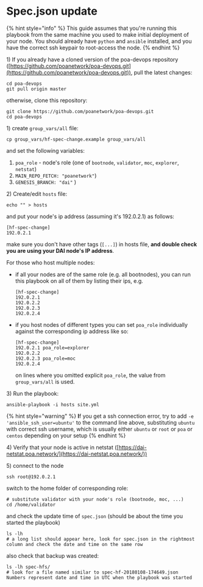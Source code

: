 # Spec.json update

{% hint style="info" %}
This guide assumes that you're running this playbook from the same machine you used to make initial deployment of your node. You should already have `python` and `ansible` installed, and you have the correct ssh keypair to root-access the node.
{% endhint %}

1\) If you already have a cloned version of the poa-devops repository ([https://github.com/poanetwork/poa-devops.git](https://github.com/poanetwork/poa-devops.git)), pull the latest changes:

```
cd poa-devops
git pull origin master
```

otherwise, clone this repository:

```
git clone https://github.com/poanetwork/poa-devops.git
cd poa-devops
```

1\) create `group_vars/all` file:

```
cp group_vars/hf-spec-change.example group_vars/all
```

and set the following variables:

1. `poa_role` - node's role (one of `bootnode`, `validator`, `moc`, `explorer`, `netstat`)
2. `MAIN_REPO_FETCH: "poanetwork"`)
3. `GENESIS_BRANCH: "dai"` )

2\) Create/edit `hosts` file:

```
echo "" > hosts
```

and put your node's ip address (assuming it's 192.0.2.1) as follows:&#x20;

```
[hf-spec-change]
192.0.2.1
```

make sure you don't have other tags (`[...]`) in hosts file, **and double check you are using your DAI node's IP address**.

For those who host multiple nodes:

*   if all your nodes are of the same role (e.g. all bootnodes), you can run this playbook on all of them by listing their ips, e.g.

    ```
    [hf-spec-change]
    192.0.2.1
    192.0.2.2
    192.0.2.3
    192.0.2.4
    ```
*   if you host nodes of different types you can set `poa_role` individually against the corresponding ip address like so:

    ```
    [hf-spec-change]
    192.0.2.1 poa_role=explorer
    192.0.2.2
    192.0.2.3 poa_role=moc
    192.0.2.4
    ```

    on lines where you omitted explicit `poa_role`, the value from `group_vars/all` is used.

3\) Run the playbook:

```
ansible-playbook -i hosts site.yml
```

{% hint style="warning" %}
**I**f you get a ssh connection error, try to add `-e 'ansible_ssh_user=ubuntu'` to the command line above, substituting `ubuntu` with correct ssh username, which is usually either `ubuntu` or `root` or `poa` or `centos` depending on your setup
{% endhint %}

4\) Verify that your node is active in netstat ([https://dai-netstat.poa.network/](https://dai-netstat.poa.network/))

5\) connect to the node

```
ssh root@192.0.2.1
```

switch to the home folder of corresponding role:

```
# substitute validator with your node's role (bootnode, moc, ...)
cd /home/validator
```

and check the update time of `spec.json` (should be about the time you started the playbook)

```
ls -lh
# a long list should appear here, look for spec.json in the rightmost column and check the date and time on the same row
```

also check that backup was created:

```
ls -lh spec-hfs/
# look for a file named similar to spec-hf-20180108-174649.json Numbers represent date and time in UTC when the playbook was started
```

